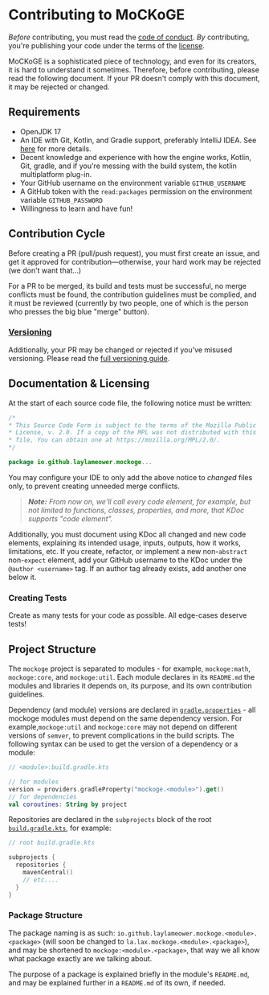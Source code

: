 # Contributing to MoCKoGE
*Before* contributing, you must read the [code of conduct](CODE_OF_CONDUCT.md). *By* contributing, you're publishing your code under the terms of the [license](LICENSE.md).

MoCKoGE is a sophisticated piece of technology, and even for its creators, it is hard to understand it sometimes. Therefore, before contributing, please read the following document. If your PR doesn't comply with this document, it may be rejected or changed.

## Requirements
- OpenJDK 17
- An IDE with Git, Kotlin, and Gradle support, preferably IntelliJ IDEA. See [here](README.md#ide) for more details.
- Decent knowledge and experience with how the engine works, Kotlin, Git, gradle, and if you're messing with the build system, the kotlin multiplatform plug-in.
- Your GitHub username on the environment variable `GITHUB_USERNAME`
- A GitHub token with the `read:packages` permission on the environment variable `GITHUB_PASSWORD`
- Willingness to learn and have fun!

## Contribution Cycle

Before creating a PR (pull/push request), you must first create an issue,
and get it approved for contribution—otherwise, your hard work may be rejected (we don't want that...)

For a PR to be merged, its build and tests must be successful,
no merge conflicts must be found, the contribution guidelines must be complied,
and it must be reviewed (currently by two people, one of which is the person who presses the big blue "merge" button).

### [Versioning](VERSIONING.md)

Additionally, your PR may be changed or rejected if you've misused versioning. Please read the [full versioning guide](VERSIONING.md).

## Documentation & Licensing

At the start of each source code file, the following notice must be written:
```kotlin
/*
* This Source Code Form is subject to the terms of the Mozilla Public
* License, v. 2.0. If a copy of the MPL was not distributed with this
* file, You can obtain one at https://mozilla.org/MPL/2.0/.
*/

package io.github.laylameower.mockoge...
```
You may configure your IDE to only add the above notice to *changed* files only, to prevent creating unneeded merge conflicts.

> ***Note:** From now on, we'll call every code element, for example, but not limited to functions, classes, properties, and more, that KDoc supports "code element".*

Additionally, you must document using KDoc all changed and new code elements,
explaining its intended usage, inputs, outputs, how it works, limitations, etc. If you create, refactor,
or implement a new non-`abstract` non-`expect` element,
add your GitHub username to the KDoc under the `@author <username>` tag.
If an author tag already exists, add another one below it.

### Creating Tests

Create as many tests for your code as possible. All edge-cases deserve tests!

## Project Structure

The `mockoge` project is separated to modules - for example, `mockoge:math`, `mockoge:core`, and `mockoge:util`.
Each module declares in its `README.md` the modules and libraries it depends on,
its purpose, and its own contribution guidelines.

Dependency (and module) versions are declared in [`gradle.properties`](gradle.properties) -
all mockoge modules must depend on the same dependency version.
For example,`mockoge:util` and `mockoge:core` may not depend on different versions of `semver`,
to prevent complications in the build scripts.
The following syntax can be used to get the version of a dependency or a module:
```kotlin
// <module>:build.gradle.kts

// for modules
version = providers.gradleProperty("mockoge.<module>").get()
// for dependencies
val coroutines: String by project
```

Repositories are declared in the `subprojects` block of the root [`build.gradle.kts`](build.gradle.kts), for example:
```kotlin
// root build.gradle.kts

subprojects {
  repositories {
    mavenCentral()
    // etc....
  }
}
```
### Package Structure
The package naming is as such: `io.github.laylameower.mockoge.<module>.<package>`
(will soon be changed to `la.lax.mockoge.<module>.<package>`),
and may be shortened to `mockoge:<module>.<package>`, that way we all know what package exactly are we talking about.

The purpose of a package is explained briefly in the module's `README.md`, and may be explained further in a `README.md` of its own, if needed.
